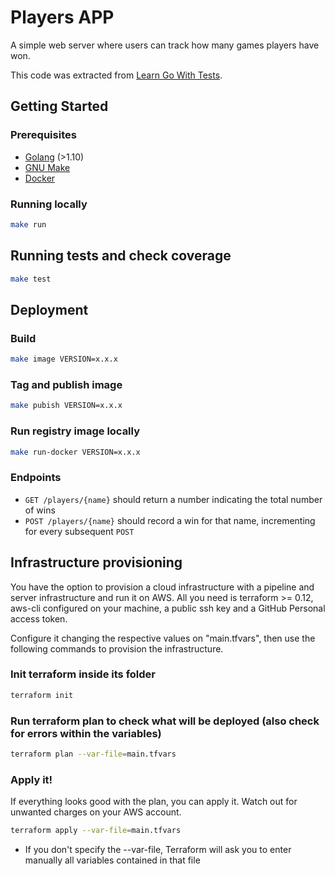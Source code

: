 # Players APP

A simple web server where users can track how many games players have won.

This code was extracted from [Learn Go With Tests](https://quii.gitbook.io/learn-go-with-tests/build-an-application/http-server).

## Getting Started

### Prerequisites

- [Golang](http://golang.org/) (>1.10)
- [GNU Make](https://www.gnu.org/software/make/)
- [Docker](http://docker.com)

### Running locally

```bash
make run
```

## Running tests and check coverage

```bash
make test
```

## Deployment

### Build

```bash
make image VERSION=x.x.x
```

### Tag and publish image

```bash
make pubish VERSION=x.x.x
```

### Run registry image locally

```bash
make run-docker VERSION=x.x.x
```

### Endpoints


- `GET /players/{name}` should return a number indicating the total number of wins
- `POST /players/{name}` should record a win for that name, incrementing for every subsequent `POST`

## Infrastructure provisioning

You have the option to provision a cloud infrastructure with a pipeline and server infrastructure and run it on AWS. All you need is terraform >= 0.12, aws-cli configured on your machine, a public ssh key and a GitHub Personal access token.

Configure it changing the respective values on "main.tfvars", then use the following commands to provision the infrastructure.

### Init terraform inside its folder
```bash
terraform init
```

### Run terraform plan to check what will be deployed (also check for errors within the variables)
```bash
terraform plan --var-file=main.tfvars
```

### Apply it!

If everything looks good with the plan, you can apply it. Watch out for unwanted charges on your AWS account.

```bash
terraform apply --var-file=main.tfvars
```

- If you don't specify the --var-file, Terraform will ask you to enter manually all variables contained in that file
